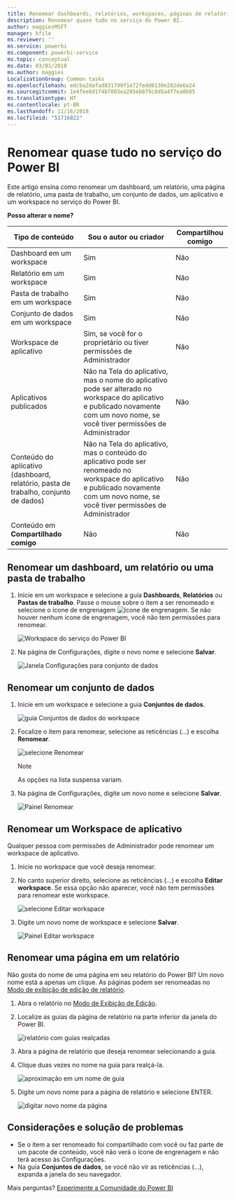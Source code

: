 ```yaml
---
title: Renomear dashboards, relatórios, workspaces, páginas de relatório, conjuntos de dados
description: Renomear quase tudo no serviço do Power BI.
author: maggiesMSFT
manager: kfile
ms.reviewer: ''
ms.service: powerbi
ms.component: powerbi-service
ms.topic: conceptual
ms.date: 03/01/2018
ms.author: maggies
LocalizationGroup: Common tasks
ms.openlocfilehash: edcba2dafad831799f1e72fedd0130e282de6a24
ms.sourcegitcommit: 1e4fee6d1f4b7803ea285eb879c8d5a4f7ea8b85
ms.translationtype: HT
ms.contentlocale: pt-BR
ms.lasthandoff: 11/16/2018
ms.locfileid: "51716822"
---
```

# <a name="rename-almost-anything-in-power-bi-service"></a>Renomear quase tudo no serviço do Power BI
Este artigo ensina como renomear um dashboard, um relatório, uma página de relatório, uma pasta de trabalho, um conjunto de dados, um aplicativo e um workspace no serviço do Power BI.

**Posso alterar o nome?**

| Tipo de conteúdo | Sou o autor ou criador | Compartilhou comigo |
| --- | --- | --- |
| Dashboard em um workspace |Sim |Não |
| Relatório em um workspace |Sim |Não |
| Pasta de trabalho em um workspace |Sim |Não |
| Conjunto de dados em um workspace |Sim |Não |
| Workspace de aplicativo |Sim, se você for o proprietário ou tiver permissões de Administrador |Não |
| Aplicativos publicados |Não na Tela do aplicativo, mas o nome do aplicativo pode ser alterado no workspace do aplicativo e publicado novamente com um novo nome, se você tiver permissões de Administrador |Não |
| Conteúdo do aplicativo (dashboard, relatório, pasta de trabalho, conjunto de dados) |Não na Tela do aplicativo, mas o conteúdo do aplicativo pode ser renomeado no workspace do aplicativo e publicado novamente com um novo nome, se você tiver permissões de Administrador |Não |
| Conteúdo em **Compartilhado comigo** |Não |Não |

## <a name="rename-a-dashboard-report-or-workbook"></a>Renomear um dashboard, um relatório ou uma pasta de trabalho
1. Inicie em um workspace e selecione a guia **Dashboards**, **Relatórios** ou **Pastas de trabalho**. Passe o mouse sobre o item a ser renomeado e selecione o ícone de engrenagem ![ícone de engrenagem](media/service-rename/powerbi-cog-icon.png). Se não houver nenhum ícone de engrenagem, você não tem permissões para renomear.
   
   ![Workspace do serviço do Power BI](media/service-rename/power-bi-workspace-dashboards.png)
2. Na página de Configurações, digite o novo nome e selecione **Salvar**.
   
   ![Janela Configurações para conjunto de dados](media/service-rename/power-bi-rename-dashboard2.png)

## <a name="rename-a-dataset"></a>Renomear um conjunto de dados
1. Inicie em um workspace e selecione a guia **Conjuntos de dados**.
   
   ![guia Conjuntos de dados do workspace](media/service-rename/power-bi-ellipses.png)
2. Focalize o item para renomear, selecione as reticências (...) e escolha **Renomear**.  
   
      ![selecione Renomear](media/service-rename/power-bi-rename-datasets.png)
   
   > [!NOTE]
   > As opções na lista suspensa variam.
   > 
   > 
3. Na página de Configurações, digite um novo nome e selecione **Salvar**.
   
     ![Painel Renomear](media/service-rename/power-bi-rename.png)

## <a name="rename-an-app-workspace"></a>Renomear um Workspace de aplicativo
Qualquer pessoa com permissões de Administrador pode renomear um workspace de aplicativo.

1. Inicie no workspace que você deseja renomear.
2. No canto superior direito, selecione as reticências (...) e escolha **Editar workspace**. Se essa opção não aparecer, você não tem permissões para renomear este workspace. 
   
    ![selecione Editar workspace](media/service-rename/power-bi-edit-workspace.png)
3. Digite um novo nome de workspace e selecione **Salvar**.
   
   ![Painel Editar workspace](media/service-rename/power-bi-workspace-rename.png)

## <a name="rename-a-page-in-a-report"></a>Renomear uma página em um relatório
Não gosta do nome de uma página em seu relatório do Power BI?  Um novo nome está a apenas um clique. As páginas podem ser renomeadas no [Modo de exibição de edição de relatório](service-interact-with-a-report-in-editing-view.md).

1. Abra o relatório no [Modo de Exibição de Edição](consumer/end-user-reading-view.md).
2. Localize as guias da página de relatório na parte inferior da janela do Power BI.
   
    ![relatório com guias realçadas](media/service-rename/report-page-tabs-new.png)
3. Abra a página de relatório que deseja renomear selecionando a guia.
4. Clique duas vezes no nome na guia para realçá-la.  
   
    ![aproximação em um nome de guia](media/service-rename/hilite-tab.png)
5. Digite um novo nome para a página de relatório e selecione ENTER.
   
    ![digitar novo nome da página](media/service-rename/new-name.png)

## <a name="considerations-and-troubleshooting"></a>Considerações e solução de problemas
* Se o item a ser renomeado foi compartilhado com você ou faz parte de um pacote de conteúdo, você não verá o ícone de engrenagem e não terá acesso às Configurações.
* Na guia **Conjuntos de dados**, se você não vir as reticências (...), expanda a janela do seu navegador.

Mais perguntas? [Experimente a Comunidade do Power BI](http://community.powerbi.com/)

